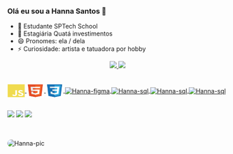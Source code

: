 ### Olá eu sou a Hanna Santos 👋

- 🌱 Estudante SPTech School
- :office: Estagiária Quatá investimentos
- 😄 Pronomes: ela / dela
- ⚡ Curiosidade: artista e tatuadora por hobby

<div align="center">
  <a href="https://github.com/HannaSantos">
  <img height="160em" src="https://github-readme-stats.vercel.app/api?username=HannaSantos&show_icons=true&theme=dracula&include_all_commits=true&count_private=true"/>
  <img height="160em" src="https://github-readme-stats.vercel.app/api/top-langs/?username=HannaSantos&layout=compact&langs_count=7&theme=dracula"/>
</div>
  
  <br>
  
  <div style="display: inline_block"><br>
  <img align="center" alt="Hanna-Js" height="30" width="40" src="https://raw.githubusercontent.com/devicons/devicon/master/icons/javascript/javascript-plain.svg">
  <img align="center" alt="Hanna-HTML" height="30" width="40" src="https://raw.githubusercontent.com/devicons/devicon/master/icons/html5/html5-original.svg">
  <img align="center" alt="Hanna-CSS" height="30" width="40" src="https://raw.githubusercontent.com/devicons/devicon/master/icons/css3/css3-original.svg">
  <img align="center" alt="Hanna-figma" height="30" width="40" src="https://cdn.jsdelivr.net/gh/devicons/devicon/icons/figma/figma-original.svg" />
  <img align="center" alt="Hanna-sql" height="30" width="40" src="https://cdn.jsdelivr.net/gh/devicons/devicon/icons/mysql/mysql-plain.svg" />
  <img align="center" alt="Hanna-sql" height="30" width="40" src="https://img.icons8.com/fluency/48/000000/flutter.png" />
  <img align="center" alt="Hanna-sql" height="30" width="40" src="https://img.icons8.com/color/50/000000/java-coffee-cup-logo--v2.png" />
</div>
  
 ##
  
  <div> 
  <a href="https://www.instagram.com/napalmxx/" target="_blank"><img src="https://img.shields.io/badge/-Instagram-%23E4405F?style=for-the-badge&logo=instagram&logoColor=white" target="_blank"></a> 
  <a href = "mailto:hanna.santos@bandtec.com.br"><img src="https://img.shields.io/badge/-Gmail-%23333?style=for-the-badge&logo=gmail&logoColor=white" target="_blank"></a>
  <a href="https://www.linkedin.com/in/hanna-santos-671501229/" target="_blank"><img src="https://img.shields.io/badge/-LinkedIn-%230077B5?style=for-the-badge&logo=linkedin&logoColor=white" target="_blank"></a> 
</div>
  
  <br><br>
  <img alt="Hanna-pic" height="150" style="border-radius:50px;" src="https://i.pinimg.com/originals/35/98/8b/35988bf09ce2be958e36f4bc8f4575d1.gif" />
  
